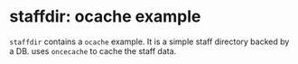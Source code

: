 # staffdir: ocache example

`staffdir` contains a `ocache` example. It is a simple staff directory backed by a DB.
uses `oncecache` to cache the staff data.
